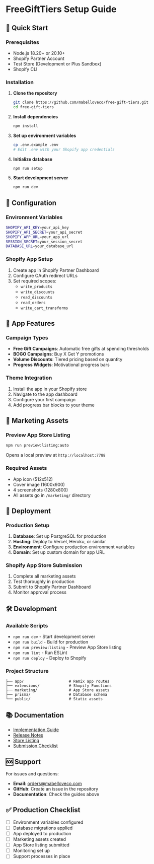 # FreeGiftTiers Setup Guide

## 🚀 Quick Start

### Prerequisites
- Node.js 18.20+ or 20.10+
- Shopify Partner Account
- Test Store (Development or Plus Sandbox)
- Shopify CLI

### Installation

1. **Clone the repository**
   ```bash
   git clone https://github.com/mabelloveco/free-gift-tiers.git
   cd free-gift-tiers
   ```

2. **Install dependencies**
   ```bash
   npm install
   ```

3. **Set up environment variables**
   ```bash
   cp .env.example .env
   # Edit .env with your Shopify app credentials
   ```

4. **Initialize database**
   ```bash
   npm run setup
   ```

5. **Start development server**
   ```bash
   npm run dev
   ```

## 🔧 Configuration

### Environment Variables
```bash
SHOPIFY_API_KEY=your_api_key
SHOPIFY_API_SECRET=your_api_secret
SHOPIFY_APP_URL=your_app_url
SESSION_SECRET=your_session_secret
DATABASE_URL=your_database_url
```

### Shopify App Setup
1. Create app in Shopify Partner Dashboard
2. Configure OAuth redirect URLs
3. Set required scopes:
   - `write_products`
   - `write_discounts`
   - `read_discounts`
   - `read_orders`
   - `write_cart_transforms`

## 📱 App Features

### Campaign Types
- **Free Gift Campaigns**: Automatic free gifts at spending thresholds
- **BOGO Campaigns**: Buy X Get Y promotions
- **Volume Discounts**: Tiered pricing based on quantity
- **Progress Widgets**: Motivational progress bars

### Theme Integration
1. Install the app in your Shopify store
2. Navigate to the app dashboard
3. Configure your first campaign
4. Add progress bar blocks to your theme

## 🎨 Marketing Assets

### Preview App Store Listing
```bash
npm run preview:listing:auto
```
Opens a local preview at `http://localhost:7788`

### Required Assets
- App icon (512x512)
- Cover image (1600x900)
- 4 screenshots (1280x800)
- All assets go in `/marketing/` directory

## 🚀 Deployment

### Production Setup
1. **Database**: Set up PostgreSQL for production
2. **Hosting**: Deploy to Vercel, Heroku, or similar
3. **Environment**: Configure production environment variables
4. **Domain**: Set up custom domain for app URL

### Shopify App Store Submission
1. Complete all marketing assets
2. Test thoroughly in production
3. Submit to Shopify Partner Dashboard
4. Monitor approval process

## 🛠️ Development

### Available Scripts
- `npm run dev` - Start development server
- `npm run build` - Build for production
- `npm run preview:listing` - Preview App Store listing
- `npm run lint` - Run ESLint
- `npm run deploy` - Deploy to Shopify

### Project Structure
```
├── app/                    # Remix app routes
├── extensions/             # Shopify Functions
├── marketing/              # App Store assets
├── prisma/                 # Database schema
└── public/                 # Static assets
```

## 📚 Documentation

- [Implementation Guide](./IMPLEMENTATION_GUIDE.md)
- [Release Notes](./RELEASE_NOTES.md)
- [Store Listing](./STORE_LISTING.md)
- [Submission Checklist](./SUBMISSION_CHECKLIST.md)

## 🆘 Support

For issues and questions:
- **Email**: orders@mabelloveco.com
- **GitHub**: Create an issue in the repository
- **Documentation**: Check the guides above

## ✅ Production Checklist

- [ ] Environment variables configured
- [ ] Database migrations applied
- [ ] App deployed to production
- [ ] Marketing assets created
- [ ] App Store listing submitted
- [ ] Monitoring set up
- [ ] Support processes in place
